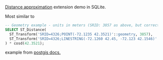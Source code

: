 [Distance approximation](https://jonisalonen.com/2014/computing-distance-between-coordinates-can-be-simple-and-fast/) extension demo in SQLite.

Most similar to 

```sql
-- Geometry example - units in meters (SRID: 3857 as above, but corrected by cos(lat) to account for distortion)
SELECT ST_Distance(
  ST_Transform('SRID=4326;POINT(-72.1235 42.3521)'::geometry, 3857),
  ST_Transform('SRID=4326;LINESTRING(-72.1260 42.45, -72.123 42.1546)'::geometry, 3857)
) * cosd(42.3521);
```

example from [postgis docs.](https://postgis.net/docs/manual-2.5/ST_Distance.html)
